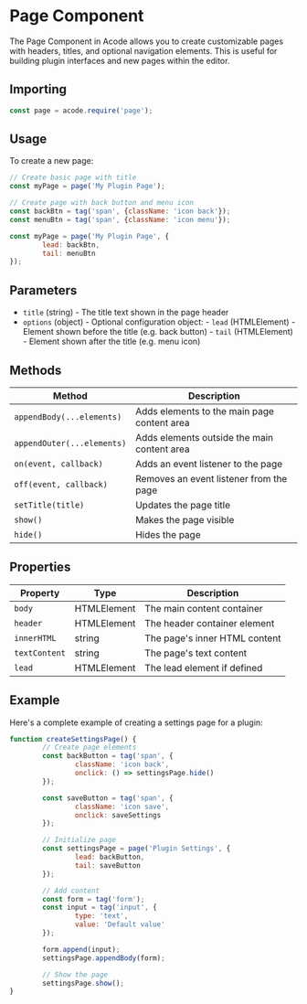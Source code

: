 # Page Component

The Page Component in Acode allows you to create customizable pages with headers, titles, and optional navigation elements. This is useful for building plugin interfaces and new pages within the editor.

## Importing

```js
const page = acode.require('page');
```

## Usage

To create a new page:

```js
// Create basic page with title
const myPage = page('My Plugin Page');

// Create page with back button and menu icon
const backBtn = tag('span', {className: 'icon back'});
const menuBtn = tag('span', {className: 'icon menu'});

const myPage = page('My Plugin Page', {
		lead: backBtn,
		tail: menuBtn
});
```

## Parameters

- `title` (string) - The title text shown in the page header
- `options` (object) - Optional configuration object:
		- `lead` (HTMLElement) - Element shown before the title (e.g. back button)
		- `tail` (HTMLElement) - Element shown after the title (e.g. menu icon)

## Methods

| Method | Description |
|--------|-------------|
| `appendBody(...elements)` | Adds elements to the main page content area |
| `appendOuter(...elements)` | Adds elements outside the main content area |
| `on(event, callback)` | Adds an event listener to the page |
| `off(event, callback)` | Removes an event listener from the page |
| `setTitle(title)` | Updates the page title |
| `show()` | Makes the page visible |
| `hide()` | Hides the page |

## Properties

| Property | Type | Description |
|----------|------|-------------|
| `body` | HTMLElement | The main content container |
| `header` | HTMLElement | The header container element |
| `innerHTML` | string | The page's inner HTML content |
| `textContent` | string | The page's text content |
| `lead` | HTMLElement | The lead element if defined |

## Example

Here's a complete example of creating a settings page for a plugin:

```js
function createSettingsPage() {
		// Create page elements
		const backButton = tag('span', {
				className: 'icon back',
				onclick: () => settingsPage.hide()
		});

		const saveButton = tag('span', {
				className: 'icon save',
				onclick: saveSettings
		});

		// Initialize page
		const settingsPage = page('Plugin Settings', {
				lead: backButton,
				tail: saveButton
		});

		// Add content
		const form = tag('form');
		const input = tag('input', {
				type: 'text',
				value: 'Default value'
		});

		form.append(input);
		settingsPage.appendBody(form);

		// Show the page
		settingsPage.show();
}
```
